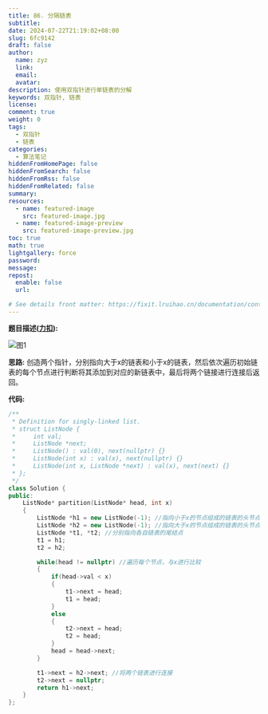 ```yaml
---
title: 86. 分隔链表
subtitle:
date: 2024-07-22T21:19:02+08:00
slug: 6fc9142
draft: false
author:
  name: zyz
  link:
  email:
  avatar:
description: 使用双指针进行单链表的分解
keywords: 双指针, 链表
license:
comment: true
weight: 0
tags:
  - 双指针
  - 链表
categories:
  - 算法笔记
hiddenFromHomePage: false
hiddenFromSearch: false
hiddenFromRss: false
hiddenFromRelated: false
summary:
resources:
  - name: featured-image
    src: featured-image.jpg
  - name: featured-image-preview
    src: featured-image-preview.jpg
toc: true
math: true
lightgallery: force
password:
message:
repost:
  enable: false
  url:

# See details front matter: https://fixit.lruihao.cn/documentation/content-management/introduction/#front-matter
---
```

**题目描述([力扣](https://leetcode.cn/problems/partition-list/)):**  

![图1](/algorithm_note_1_imgs/picture1.png)

**思路:** 创造两个指针，分别指向大于x的链表和小于x的链表，然后依次遍历初始链表的每个节点进行判断将其添加到对应的新链表中，最后将两个链接进行连接后返回。


**代码:**
```c++
/**
 * Definition for singly-linked list.
 * struct ListNode {
 *     int val;
 *     ListNode *next;
 *     ListNode() : val(0), next(nullptr) {}
 *     ListNode(int x) : val(x), next(nullptr) {}
 *     ListNode(int x, ListNode *next) : val(x), next(next) {}
 * };
 */
class Solution {
public:
    ListNode* partition(ListNode* head, int x)
    {
        ListNode *h1 = new ListNode(-1); //指向小于x的节点组成的链表的头节点
        ListNode *h2 = new ListNode(-1); //指向大于x的节点组成的链表的头节点
        ListNode *t1, *t2; //分别指向各自链表的尾结点
        t1 = h1;
        t2 = h2;

        while(head != nullptr) //遍历每个节点，与x进行比较
        {
            if(head->val < x)
            {
                t1->next = head;
                t1 = head;
            }
            else
            {
                t2->next = head;
                t2 = head;
            }
            head = head->next;
        }

        t1->next = h2->next; //将两个链表进行连接
        t2->next = nullptr;
        return h1->next;
    }
};
```
